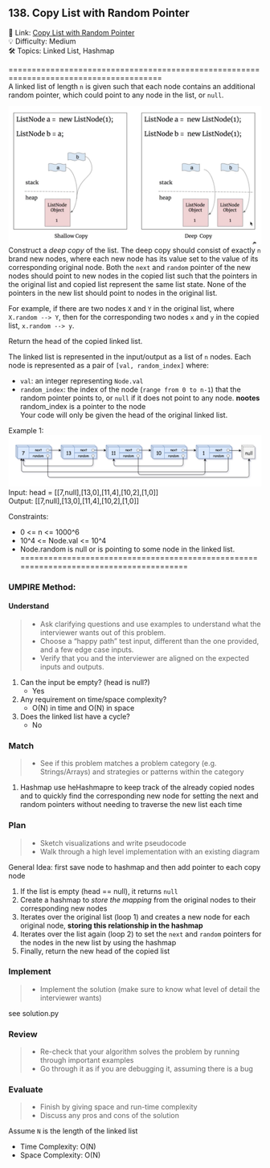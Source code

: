 ## 138. Copy List with Random Pointer
🔗  Link: [Copy List with Random Pointer](https://leetcode.com/problems/copy-list-with-random-pointer/description/)<br>
💡 Difficulty: Medium<br>
🛠️ Topics: Linked List, Hashmap<br>

=======================================================================================<br>
A linked list of length `n` is given such that each node contains an additional random pointer, which could point to any node in the list, or `null`.<br>

![alt text](image-2.png)<br>
Construct a *deep copy* of the list. The deep copy should consist of exactly `n` brand new nodes, where each new node has its value set to the value of its corresponding original node. Both the `next` and `random` pointer of the new nodes should point to new nodes in the copied list such that the pointers in the original list and copied list represent the same list state. None of the pointers in the new list should point to nodes in the original list.<br>

For example, if there are two nodes `X` and `Y` in the original list, where `X.random --> Y`, then for the corresponding two nodes `x` and `y` in the copied list, `x.random --> y`.<br>

Return the head of the copied linked list.<br>

The linked list is represented in the input/output as a list of `n` nodes. Each node is represented as a pair of `[val, random_index]` where:

- `val`: an integer representing `Node.val`
- `random_index`: the index of the node (`range from 0 to n-1`) that the random pointer points to, or `null` if it does not point to any node.
**nootes** random_index is a pointer to the node<br>
Your code will only be given the head of the original linked list.<br>

Example 1:<br>
![alt text](image.png)
Input: head = [[7,null],[13,0],[11,4],[10,2],[1,0]]<br>
Output: [[7,null],[13,0],[11,4],[10,2],[1,0]]<br>



Constraints:<br>
- 0 <= n <= 1000^6
- 10^4 <= Node.val <= 10^4
- Node.random is null or is pointing to some node in the linked list.
=======================================================================================<br>
### UMPIRE Method:
#### Understand

> - Ask clarifying questions and use examples to understand what the interviewer wants out of this problem.
> - Choose a “happy path” test input, different than the one provided, and a few edge case inputs. 
> - Verify that you and the interviewer are aligned on the expected inputs and outputs.
1. Can the input be empty? (head is null?)
    - Yes
2. Any requirement on time/space complexity?
    - O(N) in time and O(N) in space 
3. Does the linked list have a cycle?
    - No

### Match
> - See if this problem matches a problem category (e.g. Strings/Arrays) and strategies or patterns within the category

1. Hashmap
use heHashmapre to keep track of the already copied nodes and to quickly find the corresponding new node for setting the next and random pointers without needing to traverse the new list each time


### Plan
> - Sketch visualizations and write pseudocode
> - Walk through a high level implementation with an existing diagram

General Idea: first save node to hashmap and then add pointer to each copy node


1) If the list is empty (head == null), it returns `null`
2) Create a hashmap to *store the mapping* from the original nodes to their corresponding new nodes
3) Iterates over the original list (loop 1) and creates a new node for each original node, **storing this relationship in the hashmap**
4) Iterates over the list again (loop 2) to set the `next` and `random` pointers for the nodes in the new list by using the hashmap
5) Finally, return the new head of the copied list


### Implement
> - Implement the solution (make sure to know what level of detail the interviewer wants)

see solution.py

### Review
> - Re-check that your algorithm solves the problem by running through important examples
> - Go through it as if you are debugging it, assuming there is a bug
### Evaluate
> - Finish by giving space and run-time complexity
> - Discuss any pros and cons of the solution

Assume `N` is the length of the linked list

- Time Complexity: O(N)
- Space Complexity: O(N)